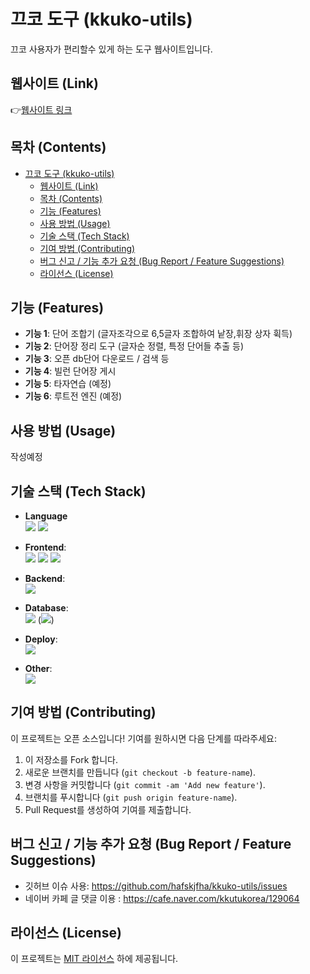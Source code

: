 # 끄코 도구 (kkuko-utils)

끄코 사용자가 편리할수 있게 하는 도구 웹사이트입니다.

## 웹사이트 (Link)

👉[웹사이트 링크](https://kkuko-utils.vercel.app/) 

## 목차 (Contents)

- [끄코 도구 (kkuko-utils)](#끄코-도구-kkuko-utils)
  - [웹사이트 (Link)](#웹사이트-link)
  - [목차 (Contents)](#목차-contents)
  - [기능 (Features)](#기능-features)
  - [사용 방법 (Usage)](#사용-방법-usage)
  - [기술 스택 (Tech Stack)](#기술-스택-tech-stack)
  - [기여 방법 (Contributing)](#기여-방법-contributing)
  - [버그 신고 / 기능 추가 요청 (Bug Report / Feature Suggestions)](#버그-신고--기능-추가-요청-bug-report--feature-suggestions)
  - [라이선스 (License)](#라이선스-license)

## 기능 (Features)

- **기능 1**: 단어 조합기 (글자조각으로 6,5글자 조합하여 낱장,휘장 상자 휙득)
- **기능 2**: 단어장 정리 도구 (글자순 정렬, 특정 단어들 추출 등)
- **기능 3**: 오픈 db단어 다운로드 / 검색 등
- **기능 4**: 빌런 단어장 게시
- **기능 5**: 타자연습 (예정)
- **기능 6**: 루트전 엔진 (예정)

## 사용 방법 (Usage)

작성예정

## 기술 스택 (Tech Stack)

- **Language** <br>
 <img src="https://img.shields.io/badge/typescript-%23007ACC?style=flat-square&logo=typescript&logoColor=white"/>  <img src="https://img.shields.io/badge/Python-3776AB?style=flat-square&logo=python&logoColor=white"/>

- **Frontend**: <br>
    <img src="https://img.shields.io/badge/Next.js-000000?style=flat-square&logo=Next.js&logoColor=white"/>
    <img src="https://img.shields.io/badge/React-61DAFB?style=flat-square&logo=React&logoColor=black"/>
    <img src="https://img.shields.io/badge/Tailwind%20CSS-06B6D4?style=flat-square&logo=Tailwind%20CSS&logoColor=white"/>

- **Backend**:<br>
    <img src="https://img.shields.io/badge/Next.js-000000?style=flat-square&logo=Next.js&logoColor=white"/>

- **Database**: <br>
    <img src="https://img.shields.io/badge/postgres-%23316192.svg?style=flat-square&logo=postgresql&logoColor=white" /> (<img src="https://img.shields.io/badge/Supabase-3ECF8E?style=flat-square&logo=supabase&logoColor=white" />)  

- **Deploy**: <br>
    <img src="https://img.shields.io/badge/Vercel-000000?style=flat-square&logo=Vercel&logoColor=white"/>

- **Other**: <br>
    <img src="https://img.shields.io/badge/NPM-%23CB3837.svg?style=flat-square&logo=npm&logoColor=white"/>

## 기여 방법 (Contributing)

이 프로젝트는 오픈 소스입니다! 기여를 원하시면 다음 단계를 따라주세요:

1. 이 저장소를 Fork 합니다.
2. 새로운 브랜치를 만듭니다 (`git checkout -b feature-name`).
3. 변경 사항을 커밋합니다 (`git commit -am 'Add new feature'`).
4. 브랜치를 푸시합니다 (`git push origin feature-name`).
5. Pull Request를 생성하여 기여를 제출합니다.

## 버그 신고 / 기능 추가 요청 (Bug Report / Feature Suggestions)

+ 깃허브 이슈 사용: https://github.com/hafskjfha/kkuko-utils/issues
+ 네이버 카페 글 댓글 이용 : https://cafe.naver.com/kkutukorea/129064

## 라이선스 (License)

이 프로젝트는 [MIT 라이선스](LICENSE) 하에 제공됩니다.


